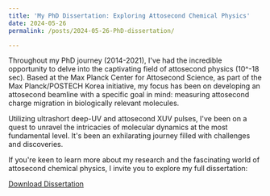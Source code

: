 ```yaml
---
title: 'My PhD Dissertation: Exploring Attosecond Chemical Physics'
date: 2024-05-26
permalink: /posts/2024-05-26-PhD-dissertation/

---
```


Throughout my PhD journey (2014-2021), I've had the incredible opportunity to delve into the captivating field of attosecond physics (10^-18 sec). Based at the Max Planck Center for Attosecond Science, as part of the Max Planck/POSTECH Korea initiative, my focus has been on developing an attosecond beamline with a specific goal in mind: measuring attosecond charge migration in biologically relevant molecules.

Utilizing ultrashort deep-UV and attosecond XUV pulses, I've been on a quest to unravel the intricacies of molecular dynamics at the most fundamental level. It's been an exhilarating journey filled with challenges and discoveries.

If you're keen to learn more about my research and the fascinating world of attosecond chemical physics, I invite you to explore my full dissertation:

[Download Dissertation](http://tsendsuren.github.io/files/Tsendsuren_Dissertation.pdf)